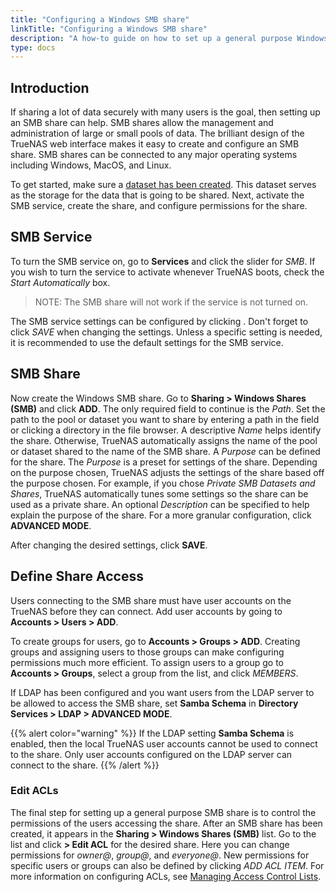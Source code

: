 ```yaml
---
title: "Configuring a Windows SMB share"
linkTitle: "Configuring a Windows SMB share"
description: "A how-to guide on how to set up a general purpose Windows SMB share for TrueNAS"
type: docs
---
```


## Introduction

If sharing a lot of data securely with many users is the goal, then setting up
an SMB share can help. SMB shares allow the management and administration
of large or small pools of data. The brilliant design of the TrueNAS web
interface makes it easy to create and configure an SMB share. SMB shares can be
connected to any major operating systems including Windows, MacOS, and Linux.

To get started, make sure a
<a href="/docs/initial-setup/storage/datasets/">dataset has been created</a>.
This dataset serves as the storage for the data that is going to be
shared. Next, activate the SMB service, create the share, and configure
permissions for the share.

## SMB Service

To turn the SMB service on, go to **Services** and click the slider for
*SMB*. If you wish to turn the service to activate whenever TrueNAS
boots, check the *Start Automatically* box.

> NOTE: The SMB share will not work if the service is not turned on.

The SMB service settings can be configured by clicking
<i class="fas fa-pen"></i>. Don't forget to click *SAVE* when changing
the settings. Unless a specific setting is needed, it is recommended to
use the default settings for the SMB service.

## SMB Share

Now create the Windows SMB share. Go to
**Sharing > Windows Shares (SMB)** and click **ADD**. The only required
field to continue is the *Path*. Set the path to the pool or dataset you
want to share by entering a path in the field or clicking a directory in
the file browser. A descriptive *Name* helps identify the share.
Otherwise, TrueNAS automatically assigns the name of the pool or dataset
shared to the name of the SMB share. A *Purpose* can be defined for the
share. The *Purpose* is a preset for settings of the share. Depending on
the purpose chosen, TrueNAS adjusts the settings of the share based off
the purpose chosen. For example, if you chose *Private SMB Datasets and
Shares*, TrueNAS automatically tunes some settings so the share can be
used as a private share. An optional *Description* can be
specified to help explain the purpose of the share. For a more granular
configuration, click **ADVANCED MODE**.

After changing the desired settings, click **SAVE**.

## Define Share Access

Users connecting to the SMB share must have user accounts on the TrueNAS
before they can connect. Add user accounts by going to
**Accounts > Users > ADD**. <!-- Can insert links here to "How to create users/groups when they're complete. -->

To create groups for users, go to **Accounts > Groups > ADD**. Creating groups
and assigning users to those groups can make configuring permissions much more
efficient. To assign users to a group go to **Accounts > Groups**, select
a group from the list, and click *MEMBERS*. <!-- For more information on configuring users, go to <a href="">Creating Users</a>. For more information on configuring groups, go to <a href="">Creating Groups</a>.-->

If LDAP has been configured and you want users from the LDAP server to be
allowed to access the SMB share, set **Samba Schema** in
**Directory Services > LDAP > ADVANCED MODE**.

{{% alert color="warning" %}}
If the LDAP setting **Samba Schema** is enabled, then the local TrueNAS user
accounts cannot be used to connect to the share. Only user accounts configured
on the LDAP server can connect to the share.
{{% /alert %}}

### Edit ACLs

The final step for setting up a general purpose SMB share is to control the
permissions of the users accessing the share. After an SMB share has been
created, it appears in the **Sharing > Windows Shares (SMB)** list. Go to the
list and click
**<i class="fa fa-ellipsis-v" aria-hidden="true"></i> > Edit ACL** for the
desired share. Here you can change permissions for *owner@*, *group@*, and
*everyone@*. New permissions for specific users or groups can also be defined
by clicking *ADD ACL ITEM*. For more information on configuring ACLs, see
<a href="/docs/tasks/advanced/editingacls/">Managing Access Control Lists</a>.
